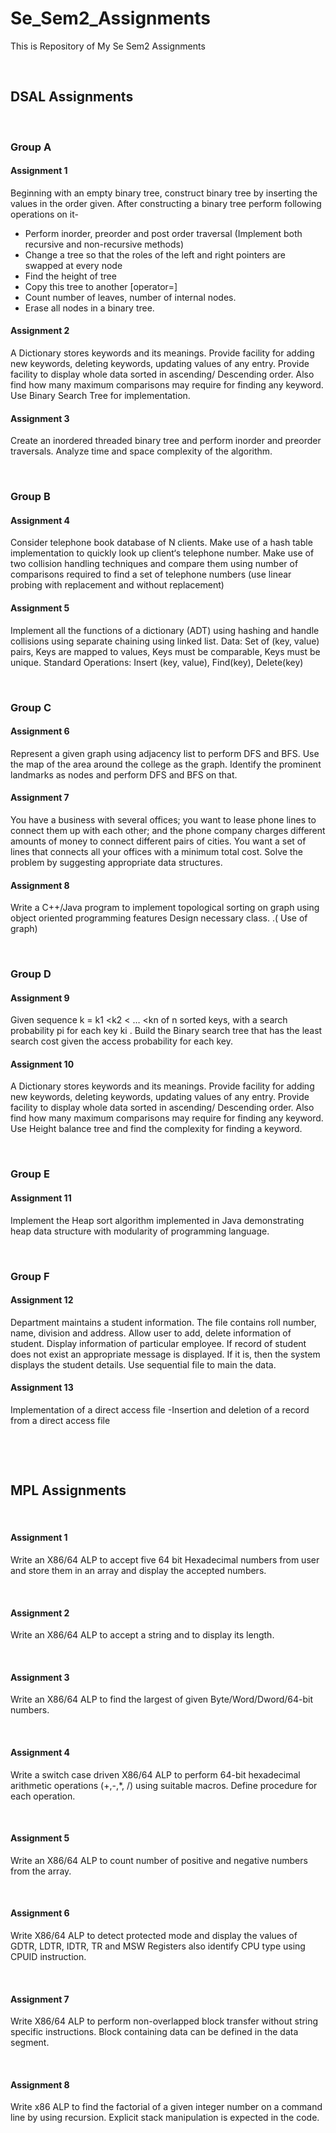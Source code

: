 # Se_Sem2_Assignments
This is Repository of My Se Sem2 Assignments
<p>&nbsp;</p>

## DSAL Assignments
<p>&nbsp;</p>

### Group A

#### Assignment 1
Beginning with an empty binary tree, construct binary tree by inserting the values in the order given. After constructing a binary tree perform following operations on it- 
- Perform inorder, preorder and post order traversal (Implement both recursive and non-recursive methods)
- Change a tree so that the roles of the left and right pointers are swapped at every node 
- Find the height of tree
- Copy this tree to another [operator=] 
- Count number of leaves, number of internal nodes. 
- Erase all nodes in a binary tree.

#### Assignment 2
A Dictionary stores keywords and its meanings. Provide facility for adding new keywords, deleting keywords, updating values of any entry. Provide facility to display 
whole data sorted in ascending/ Descending order. Also find how many maximum comparisons may require for finding any keyword. Use Binary Search Tree for implementation.

#### Assignment 3
Create an inordered threaded binary tree and perform inorder and preorder traversals. Analyze time and space complexity of the algorithm.

<p>&nbsp;</p>

### Group B

#### Assignment 4
Consider telephone book database of N clients. Make use of a hash table implementation to quickly look up client‘s telephone number. Make use of two collision handling 
techniques and compare them using number of comparisons required to find a set of telephone numbers (use linear probing with replacement and without replacement)

#### Assignment 5
Implement all the functions of a dictionary (ADT) using hashing and handle collisions using separate chaining using linked list.
Data: Set of (key, value) pairs, Keys are mapped to values, Keys must be comparable, Keys must be unique. Standard Operations: Insert (key, value), Find(key), Delete(key)

<p>&nbsp;</p>

### Group C

#### Assignment 6
Represent a given graph using adjacency list to perform DFS and BFS. Use the map of the area around the college as the graph. Identify the prominent landmarks as nodes 
and perform DFS and BFS on that.

#### Assignment 7
You have a business with several offices; you want to lease phone lines to connect them up with each other; and the phone company charges different amounts of money to connect 
different pairs of cities. You want a set of lines that connects all your offices with a minimum total cost. Solve the problem by suggesting appropriate data structures.

#### Assignment 8
Write a C++/Java program to implement topological sorting on graph using object oriented programming features Design necessary class. .( Use of graph)

<p>&nbsp;</p>

### Group D

#### Assignment 9
Given sequence k = k1 <k2 < … <kn of n sorted keys, with a search probability pi for each key ki . Build the Binary search tree that has the least search cost given the access 
probability for each key.

#### Assignment 10
A Dictionary stores keywords and its meanings. Provide facility for adding new keywords, deleting keywords, updating values of any entry. Provide facility to display whole 
data sorted in ascending/ Descending order. Also find how many maximum comparisons may require for finding any keyword. Use Height balance tree and find the complexity for 
finding a keyword.

<p>&nbsp;</p>

### Group E

#### Assignment 11
Implement the Heap sort algorithm implemented in Java demonstrating heap data structure with modularity of programming language.

<p>&nbsp;</p>

### Group F

#### Assignment 12
Department maintains a student information. The file contains roll number, name, division and address. Allow user to add, delete information of student. 
Display information of particular employee. If record of student does not exist an appropriate message is displayed. If it is, then the system displays the student details. 
Use sequential file to main the data.

#### Assignment 13
Implementation of a direct access file -Insertion and deletion of a record from a direct access file

<p>&nbsp;</p>
<p>&nbsp;</p>

## MPL Assignments
<p>&nbsp;</p>

#### Assignment 1
Write an X86/64 ALP to accept five 64 bit Hexadecimal numbers from user and store them in an array and display the accepted numbers.

<p>&nbsp;</p>

#### Assignment 2 
Write an X86/64 ALP to accept a string and to display its length.

<p>&nbsp;</p>

#### Assignment 3 
Write an X86/64 ALP to find the largest of given Byte/Word/Dword/64-bit numbers.

<p>&nbsp;</p>

#### Assignment 4
Write a switch case driven X86/64 ALP to perform 64-bit hexadecimal arithmetic operations (+,-,*, /) using suitable macros. Define procedure for each operation.

<p>&nbsp;</p>

#### Assignment 5 
Write an X86/64 ALP to count number of positive and negative numbers from the array.

<p>&nbsp;</p>

#### Assignment 6
Write X86/64 ALP to detect protected mode and display the values of GDTR, LDTR, IDTR, 
TR and MSW Registers also identify CPU type using CPUID instruction.

<p>&nbsp;</p>

#### Assignment 7
Write X86/64 ALP to perform non-overlapped block transfer without string specific instructions. Block containing data can be defined in the data segment.

<p>&nbsp;</p>

#### Assignment 8
Write x86 ALP to find the factorial of a given integer number on a command line by using recursion. Explicit stack manipulation is expected in the code.
